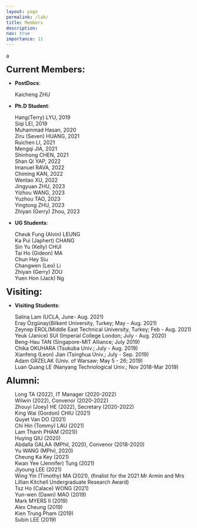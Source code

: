 ```yaml
---
layout: page
permalink: /lab/
title: Members
description:   
nav: true
importance: 11
---
```


a

<div>
<span style="font-size: 24px; font-weight: bold;">Current Members:</span>
        <ul>
            <li><b>PostDocs</b>:  
                <p>Kaicheng ZHU
                </p>
            </li>
            <li><b>Ph.D Student</b>: 
                <p>Hang(Terry) LYU, 2019
                <br>Siqi LEI, 2019
                <br>Muhammad Hasan, 2020
                <br>Ziru (Seven) HUANG, 2021
                <br>Ruichen LI, 2021
                <br>Mengqi JIA, 2021
                <br>Shinhong CHEN, 2021
                <br>Shan Qi YAP, 2022
                <br>Imanuel RAVA, 2022
                <br>Chiming KAN, 2022
                <br>Wentao XU, 2022
                <br>Jingyuan ZHU, 2023
                <br>Yizhou WANG, 2023
                <br>Yuzhou TAO, 2023
                <br>Yingtong ZHU, 2023
                <br>Zhiyan (Gerry) Zhou, 2023
                </p>
            </li>
            <li><b>UG Students</b>: 
                <p>Cheuk Fung (Alvin) LEUNG
                <br>Ka Pui (Japhert) CHANG
                <br>Sin Yu (Kelly) CHUI 
                <br>Tai Ho (Gideon) MA
                <br>Chun Hey Siu
                <br>Changwen (Leo) Li
                <br>Zhiyan (Gerry) ZOU
                <br>Yuen Hon (Jack) Ng
                </p>
            </li>
        </ul>

<span style="font-size: 24px; font-weight: bold;">Visiting:</span>
        <ul>
            <li><b>Visiting Students</b>: 
                <p>Salina Lam (UCLA, June- Aug. 2021)
                <br>Eray Özgünay(Bilkent University, Turkey; May - Aug. 2021)
                <br>Zeynep EROL(Middle East Technical University, Turkey; Feb - Aug. 2021) 
                <br>Yeuk (Janice) SUI (Imperial College London; July - Aug. 2020)
                <br>Beng-Hau TAN (Singapore-MIT Alliance; July 2019)
                <br>Chika OKUHARA (Tsukuba Univ.; July - Aug. 2019)
                <br>Xianfeng (Leon) Jian  (Tsinghua Univ.; July - Sep. 2019)
                <br>Adam GRZELAK (Univ. of Warsaw; May 5 - 26; 2019)
                <br>Luan Quang LE (Nanyang Technological Univ.;  Nov 2018-Mar 2019)
                </p>
            </li>
        </ul>

<span style="font-size: 24px; font-weight: bold;">Alumni:</span>
<ul>
            <p>Long TA (2022), IT Manager (2020-2022)
            <br>Wilwin (2022), Convenor (2020-2022)
            <br>Zhouyi (Joey) HE (2022), Secretary (2020-2022)
            <br>King Wai (Gordon) CHIU (2021)
            <br>Quyet Van DO (2021)
            <br>Chi Hin (Tommy) LAU (2021)
            <br>Lam Thanh PHAM (2021))
            <br>Huying QIU (2020)
            <br>Abdalla GALAA (MPhil, 2020), Convenor (2018-2020)
            <br>Yu WANG (MPhil, 2020)
            <br>Cheung Ka Key (2021)
            <br>Kwan Yee (Jennifer) Tung (2021)
            <br>Jiyoung LEE (2021)
            <br>Wing Yin (Timothy) MA (2021), (finalist for the 2021 Mr Armin and Mrs Lillian Kitchell Undergraduate Research Award)
            <br>Tsz Ho (Calace) WONG (2021)
            <br>Yun-wen (Dawn) MAO (2019)
            <br>Mark MYERS II (2019)
            <br>Alex Cheung (2019)
            <br>Kien Trung Pham (2019)
            <br>Subin LEE (2019)
            </p>
        </ul>
</div>
<div>

<!-- <h2>Sponsors</h2>
We are grateful for the generous research award and gift supports from the following sponsors:<p>
  <img style="height: 60px;" src="/assets/img/sponsor/nsf.jpeg">&nbsp;&nbsp;&nbsp;<img style="height: 60px;" src="/assets/img/sponsor/samsung.jpeg">&nbsp;&nbsp;&nbsp;<img style="height: 60px;" src="/assets/img/sponsor/cisco.jpeg">&nbsp;&nbsp;&nbsp;<img style="height: 60px;" src="/assets/img/sponsor/sony.jpeg">&nbsp;&nbsp;&nbsp;<img style="height: 40px;" src="/assets/img/sponsor/amazon.jpeg"></p>
</div> -->